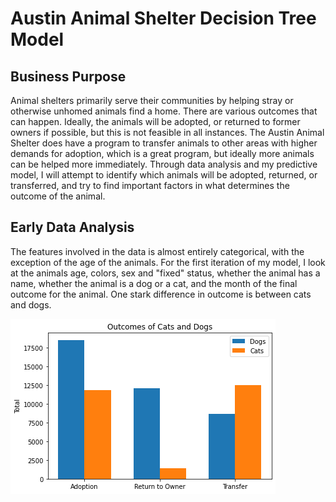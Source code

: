 # Austin Animal Shelter Decision Tree Model

## Business Purpose

Animal shelters primarily serve their communities by helping stray or otherwise unhomed animals find a home. There are various outcomes that can happen. Ideally, the animals will be adopted, or returned to former owners if possible, but this is not feasible in all instances. The Austin Animal Shelter does have a program to transfer animals to other areas with higher demands for adoption, which is a great program, but ideally more animals can be helped more immediately. Through data analysis and my predictive model, I will attempt to identify which animals will be adopted, returned, or transferred, and try to find important factors in what determines the outcome of the animal.

## Early Data Analysis

The features involved in the data is almost entirely categorical, with the exception of the age of the animals. For the first iteration of my model, I look at the animals age, colors, sex and "fixed" status, whether the animal has a name, whether the animal is a dog or a cat, and the month of the final outcome for the animal. One stark difference in outcome is between cats and dogs.

![Dog and Cats Outcomes](outcome_by_animal.png)
